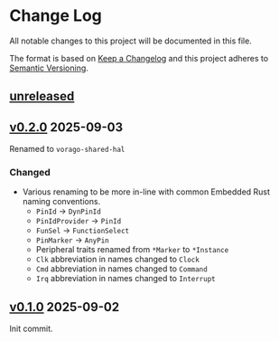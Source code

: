 Change Log
=======

All notable changes to this project will be documented in this file.

The format is based on [Keep a Changelog](http://keepachangelog.com/)
and this project adheres to [Semantic Versioning](http://semver.org/).

## [unreleased]

## [v0.2.0] 2025-09-03

Renamed to `vorago-shared-hal`

### Changed

- Various renaming to be more in-line with common Embedded Rust naming conventions.
  - `PinId` -> `DynPinId`
  - `PinIdProvider` -> `PinId`
  - `FunSel` -> `FunctionSelect`
  - `PinMarker` -> `AnyPin`
  - Peripheral traits renamed from `*Marker` to `*Instance`
  - `Clk` abbreviation in names changed to `Clock`
  - `Cmd` abbreviation in names changed to `Command`
  - `Irq` abbreviation in names changed to `Interrupt`

## [v0.1.0] 2025-09-02

Init commit.

[unreleased]: https://egit.irs.uni-stuttgart.de/rust/vorago-shared-hal/compare/v0.2.0...HEAD
[v0.2.0]: https://egit.irs.uni-stuttgart.de/rust/vorago-shared-hal/compare/v0.1.0...v0.2.0
[v0.1.0]: https://egit.irs.uni-stuttgart.de/rust/vorago-shared-hal/src/tag/v0.1.0
